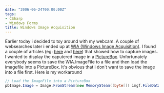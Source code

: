 ```yaml
---
date: "2006-06-24T00:00:00Z"
tags:
- CSharp
- Windows Forms
title: Windows Image Acquisition
---
```

Earlier today i decided to toy around with my webcam. A couple of websearches later i ended up at [WIA (Windows Image Acquisition)](http://msdn.microsoft.com/library/default.asp?url=/library/en-us/wia/wia/overviews/startpage.asp). I found a couple of articles (eg: [here](http://msdn.microsoft.com/coding4fun/someassemblyrequired/lookatme/default.aspx) and [here](http://blogs.msdn.com/robburke/archive/2005/09/21/472541.aspx)) that showed how to capture images. I wanted to display the caputered image in a [PictureBox](http://msdn2.microsoft.com/en-us/library/system.windows.forms.picturebox.aspx). Unfortunately everybody seems to save the WIA.ImageFile to a file and then load the imagefile into a PictureBox. It's obvious that i don't want to save the image into a file first. Here is my workaround

```csharp
// Load the ImageFile into a PictureBox
pbImage.Image = Image.FromStream(new MemorySteam((byte[]) imgf.FileData.get_BinaryData()));
```
